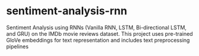 # sentiment-analysis-rnn
Sentiment Analysis using RNNs (Vanilla RNN, LSTM, Bi-directional LSTM, and GRU) on the IMDb movie reviews dataset. This project uses pre-trained GloVe embeddings for text representation and includes text preprocessing pipelines
